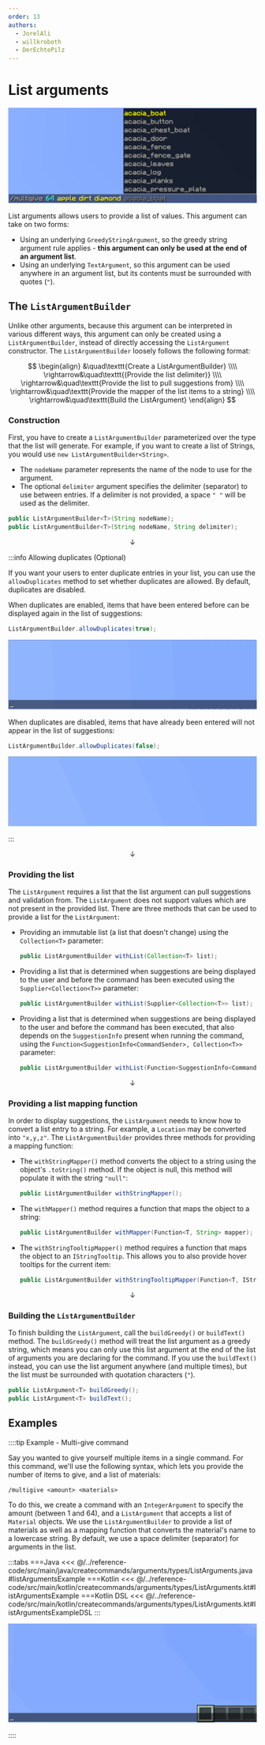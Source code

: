 ```yaml
---
order: 13
authors:
  - JorelAli
  - willkroboth
  - DerEchtePilz
---
```


# List arguments

![A list argument with the command "/multigive @p stone grass_block dirt" and Minecraft suggestions with a list of Minecraft items](/images/arguments/listargument.png)

List arguments allows users to provide a list of values. This argument can take on two forms:

- Using an underlying `GreedyStringArgument`, so the greedy string argument rule applies - **this argument can only be used at the end of an argument list**.
- Using an underlying `TextArgument`, so this argument can be used anywhere in an argument list, but its contents must be surrounded with quotes (`"`).

## The `ListArgumentBuilder`

Unlike other arguments, because this argument can be interpreted in various different ways, this argument can only be created using a `ListArgumentBuilder`, instead of directly accessing the `ListArgument` constructor. The `ListArgumentBuilder` loosely follows the following format:

$$
\begin{align}
&\quad\texttt{Create a ListArgumentBuilder} \\\\
\rightarrow&\quad\texttt{(Provide the list delimiter)} \\\\
\rightarrow&\quad\texttt{Provide the list to pull suggestions from} \\\\
\rightarrow&\quad\texttt{Provide the mapper of the list items to a string} \\\\
\rightarrow&\quad\texttt{Build the ListArgument}
\end{align}
$$

### Construction

First, you have to create a `ListArgumentBuilder` parameterized over the type that the list will generate. For example, if you want to create a list of Strings, you would use `new ListArgumentBuilder<String>`.

- The `nodeName` parameter represents the name of the node to use for the argument.
- The optional `delimiter` argument specifies the delimiter (separator) to use between entries. If a delimiter is not provided, a space `" "` will be used as the delimiter.

```java
public ListArgumentBuilder<T>(String nodeName);
public ListArgumentBuilder<T>(String nodeName, String delimiter);
```

$$\downarrow$$

:::info Allowing duplicates (Optional)

If you want your users to enter duplicate entries in your list, you can use the `allowDuplicates` method to set whether duplicates are allowed. By default, duplicates are disabled.

When duplicates are enabled, items that have been entered before can be displayed again in the list of suggestions:

```java
ListArgumentBuilder.allowDuplicates(true);
```

![List arguments with duplicates enabled](/images/arguments/listargument_with_duplicates.gif)

When duplicates are disabled, items that have already been entered will not appear in the list of suggestions:

```java
ListArgumentBuilder.allowDuplicates(false);
```

![List arguments with duplicates disabled](/images/arguments/listargument_without_duplicates.gif)

:::

$$\downarrow$$

### Providing the list

The `ListArgument` requires a list that the list argument can pull suggestions and validation from. The `ListArgument` does not support values which are not present in the provided list. There are three methods that can be used to provide a list for the `ListArgument`:

- Providing an immutable list (a list that doesn't change) using the `Collection<T>` parameter:

  ```java
  public ListArgumentBuilder withList(Collection<T> list);
  ```

- Providing a list that is determined when suggestions are being displayed to the user and before the command has been executed using the `Supplier<Collection<T>>` parameter:

  ```java
  public ListArgumentBuilder withList(Supplier<Collection<T>> list);
  ```

- Providing a list that is determined when suggestions are being displayed to the user and before the command has been executed, that also depends on the `SuggestionInfo` present when running the command, using the `Function<SuggestionInfo<CommandSender>, Collection<T>>` parameter:

  ```java
  public ListArgumentBuilder withList(Function<SuggestionInfo<CommandSender>, Collection<T>> list);
  ```

$$\downarrow$$

### Providing a list mapping function

In order to display suggestions, the `ListArgument` needs to know how to convert a list entry to a string. For example, a `Location` may be converted into `"x,y,z"`. The `ListArgumentBuilder` provides three methods for providing a mapping function:


- The `withStringMapper()` method converts the object to a string using the object's `.toString()` method. If the object is null, this method will populate it with the string `"null"`:

  ```java
  public ListArgumentBuilder withStringMapper();
  ```

- The `withMapper()` method requires a function that maps the object to a string:

  ```java
  public ListArgumentBuilder withMapper(Function<T, String> mapper);
  ```

- The `withStringTooltipMapper()` method requires a function that maps the object to an `IStringTooltip`. This allows you to also provide hover tooltips for the current item:

  ```java
  public ListArgumentBuilder withStringTooltipMapper(Function<T, IStringTooltip> mapper);
  ```

$$\downarrow$$

### Building the `ListArgumentBuilder`

To finish building the `ListArgument`, call the `buildGreedy()` or `buildText()` method. The `buildGreedy()` method will treat the list argument as a greedy string, which means you can only use this list argument at the end of the list of arguments you are declaring for the command. If you use the `buildText()` instead, you can use the list argument anywhere (and multiple times), but the list must be surrounded with quotation characters (`"`).

```java
public ListArgument<T> buildGreedy();
public ListArgument<T> buildText();
```

## Examples

::::tip Example - Multi-give command

Say you wanted to give yourself multiple items in a single command. For this command, we'll use the following syntax, which lets you provide the number of items to give, and a list of materials:

```mccmd
/multigive <amount> <materials>
```

To do this, we create a command with an `IntegerArgument` to specify the amount (between 1 and 64), and a `ListArgument` that accepts a list of `Material` objects. We use the `ListArgumentBuilder` to provide a list of materials as well as a mapping function that converts the material's name to a lowercase string. By default, we use a space delimiter (separator) for arguments in the list.

:::tabs
===Java
<<< @/../reference-code/src/main/java/createcommands/arguments/types/ListArguments.java#listArgumentsExample
===Kotlin
<<< @/../reference-code/src/main/kotlin/createcommands/arguments/types/ListArguments.kt#listArgumentsExample
===Kotlin DSL
<<< @/../reference-code/src/main/kotlin/createcommands/arguments/types/ListArguments.kt#listArgumentsExampleDSL
:::

![A /multigive argument gif where a user types "/multigive 64 stone dirt cobblestone grass_block" and suggestions appear automatically. Running the command gives the player 64 stone, dirt, cobblestone and grass_block items in their hotbar](/images/arguments/listargument_multigive.gif)

::::
